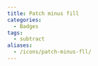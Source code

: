 ```yaml
---
title: Patch minus fill
categories:
  - Badges
tags:
  - subtract
aliases:
  - /icons/patch-minus-fll/
---
```

